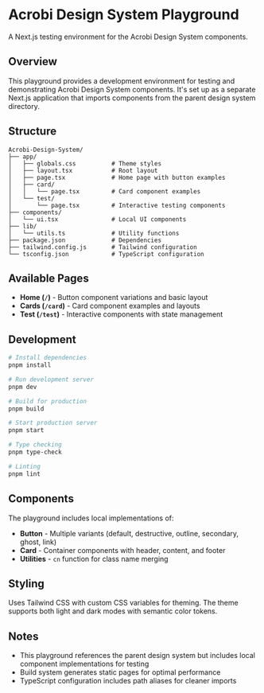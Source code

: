 # Acrobi Design System Playground

A Next.js testing environment for the Acrobi Design System components.

## Overview

This playground provides a development environment for testing and demonstrating Acrobi Design System components. It's set up as a separate Next.js application that imports components from the parent design system directory.

## Structure

```
Acrobi-Design-System/
├── app/
│   ├── globals.css          # Theme styles
│   ├── layout.tsx           # Root layout
│   ├── page.tsx             # Home page with button examples
│   ├── card/
│   │   └── page.tsx         # Card component examples
│   └── test/
│       └── page.tsx         # Interactive testing components
├── components/
│   └── ui.tsx               # Local UI components
├── lib/
│   └── utils.ts             # Utility functions
├── package.json             # Dependencies
├── tailwind.config.js       # Tailwind configuration
└── tsconfig.json            # TypeScript configuration
```

## Available Pages

- **Home (`/`)** - Button component variations and basic layout
- **Cards (`/card`)** - Card component examples and layouts
- **Test (`/test`)** - Interactive components with state management

## Development

```bash
# Install dependencies
pnpm install

# Run development server
pnpm dev

# Build for production
pnpm build

# Start production server
pnpm start

# Type checking
pnpm type-check

# Linting
pnpm lint
```

## Components

The playground includes local implementations of:

- **Button** - Multiple variants (default, destructive, outline, secondary, ghost, link)
- **Card** - Container components with header, content, and footer
- **Utilities** - `cn` function for class name merging

## Styling

Uses Tailwind CSS with custom CSS variables for theming. The theme supports both light and dark modes with semantic color tokens.

## Notes

- This playground references the parent design system but includes local component implementations for testing
- Build system generates static pages for optimal performance
- TypeScript configuration includes path aliases for cleaner imports